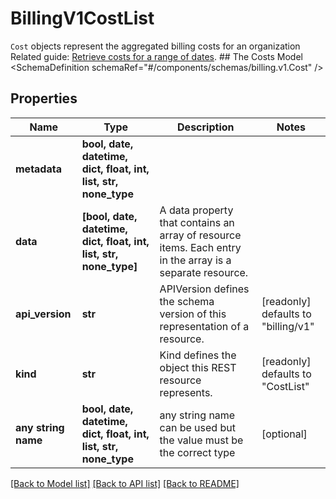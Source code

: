 # BillingV1CostList

`Cost` objects represent the aggregated billing costs for an organization   Related guide: [Retrieve costs for a range of dates](https://docs.confluent.io/cloud/current/billing/overview.html#retrieve-costs-for-a-range-of-dates).  ## The Costs Model <SchemaDefinition schemaRef=\"#/components/schemas/billing.v1.Cost\" />

## Properties
Name | Type | Description | Notes
------------ | ------------- | ------------- | -------------
**metadata** | **bool, date, datetime, dict, float, int, list, str, none_type** |  | 
**data** | **[bool, date, datetime, dict, float, int, list, str, none_type]** | A data property that contains an array of resource items. Each entry in the array is a separate resource. | 
**api_version** | **str** | APIVersion defines the schema version of this representation of a resource. | [readonly] defaults to "billing/v1"
**kind** | **str** | Kind defines the object this REST resource represents. | [readonly] defaults to "CostList"
**any string name** | **bool, date, datetime, dict, float, int, list, str, none_type** | any string name can be used but the value must be the correct type | [optional]

[[Back to Model list]](../README.md#documentation-for-models) [[Back to API list]](../README.md#documentation-for-api-endpoints) [[Back to README]](../README.md)



